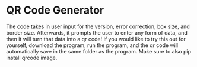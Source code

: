 # QR Code Generator

The code takes in user input for the version, error correction, box size, and border size. Afterwards, it prompts the user to enter any form of data, and then it will turn that data into a qr code! If you would like to try this out for yourself, download the program, run the program, and the qr code will automatically save in the same folder as the program. Make sure to also pip install qrcode image.
